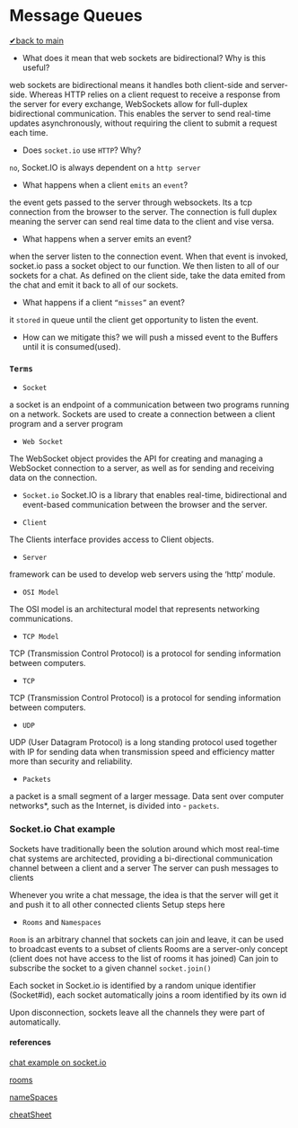 # Message Queues
[✔back to main](./README.md)

- What does it mean that web sockets are bidirectional? Why is this useful?

web sockets are bidirectional means it handles both client-side and server-side.
Whereas HTTP relies on a client request to receive a response from the server for every exchange, WebSockets allow for full-duplex bidirectional communication. This enables the server to send real-time updates asynchronously, without requiring the client to submit a request each time.

- Does `socket.io` use `HTTP`? Why?

`no`, Socket.IO is always dependent on a `http server`


- What happens when a client `emits` an `event`?

the event gets passed to the server through websockets. Its a tcp connection from the browser to the server. The connection is full duplex meaning the server can send real time data to the client and vise versa.

- What happens when a server emits an event? 

when the server listen to the connection event. When that event is invoked, socket.io pass a socket object to our function. We then listen to all of our sockets for a chat. As defined on the client side, take the data emited from the chat and emit it back to all of our sockets.

- What happens if a client `“misses”` an event?

it `stored` in queue until the client get opportunity to listen the event.

- How can we mitigate this? we will push a missed event to the Buffers until it is consumed(used).


### `Terms`

- `Socket`

a socket is an endpoint of a communication between two programs running on a network. Sockets are used to create a connection between a client program and a server program

- `Web Socket`

The WebSocket object provides the API for creating and managing a WebSocket connection to a server, as well as for sending and receiving data on the connection.

- `Socket.io`
Socket.IO is a library that enables real-time, bidirectional and event-based communication between the browser and the server.

- `Client`

The Clients interface provides access to Client objects.

- `Server`

framework can be used to develop web servers using the ‘http’ module.

- `OSI Model`

The OSI model is an architectural model that represents networking communications.

- `TCP Model`

TCP (Transmission Control Protocol) is a protocol for sending information between computers.

- `TCP`

TCP (Transmission Control Protocol) is a protocol for sending information between computers.

- `UDP`

UDP (User Datagram Protocol) is a long standing protocol used together with IP for sending data when transmission speed and efficiency matter more than security and reliability.

- `Packets`

a packet is a small segment of a larger message. Data sent over computer networks*, such as the Internet, is divided into - `packets`.


### Socket.io Chat example

Sockets have traditionally been the solution around which most real-time chat systems are architected, providing a bi-directional communication channel between a client and a server
The server can push messages to clients

Whenever you write a chat message, the idea is that the server will get it and push it to all other connected clients
Setup steps here

- `Rooms` and `Namespaces`

`Room` is an arbitrary channel that sockets can join and leave, it can be used to broadcast events to a subset of clients
Rooms are a server-only concept (client does not have access to the list of rooms it has joined)
Can join to subscribe the socket to a given channel `socket.join()`

Each socket in Socket.io is identified by a random unique identifier (Socket#id), each socket automatically joins a room identified by its own id

Upon disconnection, sockets leave all the channels they were part of automatically.

#### references

[chat example on socket.io](https://socket.io/get-started/chat/)

[rooms](https://socket.io/docs/v4/rooms)

[nameSpaces](https://socket.io/docs/v4/namespaces/)

[cheatSheet](https://socket.io/docs/v4/emit-cheatsheet/)